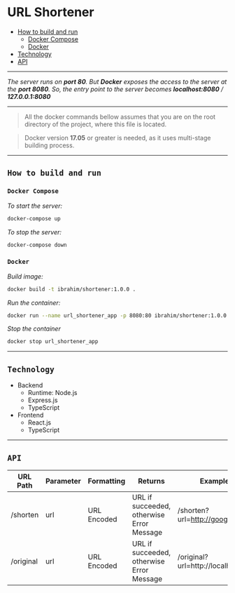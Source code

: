 # URL Shortener

* [How to build and run](#how-to-build-and-run)
  * [Docker Compose](#docker-compose)
  * [Docker](#docker)
* [Technology](#technology)
* [API](#api)

---

_The server runs on __port 80__. But __Docker__ exposes the access to the server at the __port 8080__. So, the entry point to the server becomes __localhost:8080__ / __127.0.0.1:8080___

---

> All the docker commands bellow assumes that you are on the root directory of the project, where this file is located.

> Docker version **17.05** or greater is needed, as it uses multi-stage building process.

---

## `How to build and run`

### __`Docker Compose`__

_To start the server:_
```sh
docker-compose up
```

_To stop the server:_
```sh
docker-compose down
```

### __`Docker`__

_Build image:_
```sh
docker build -t ibrahim/shortener:1.0.0 .
```

_Run the container:_
```sh
docker run --name url_shortener_app -p 8080:80 ibrahim/shortener:1.0.0
```

_Stop the container_
```sh
docker stop url_shortener_app
```

---

## `Technology`
* Backend
  * Runtime: Node.js
  * Express.js
  * TypeScript
* Frontend
  * React.js
  * TypeScript

---

## `API`

| URL Path | Parameter | Formatting | Returns | Example |
| --- | --- | --- | --- | --- |
| /shorten | url | URL Encoded | URL if succeeded, otherwise Error Message | /shorten?url=http://google.com |
| /original | url | URL Encoded | URL if succeeded, otherwise Error Message | /original?url=http://localhost/x0 |